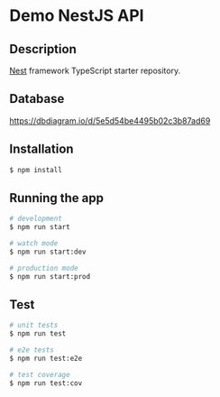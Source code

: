# Demo NestJS API

## Description

[Nest](https://github.com/nestjs/nest) framework TypeScript starter repository.

## Database
https://dbdiagram.io/d/5e5d54be4495b02c3b87ad69

## Installation

```bash
$ npm install
```

## Running the app

```bash
# development
$ npm run start

# watch mode
$ npm run start:dev

# production mode
$ npm run start:prod
```

## Test

```bash
# unit tests
$ npm run test

# e2e tests
$ npm run test:e2e

# test coverage
$ npm run test:cov
```
